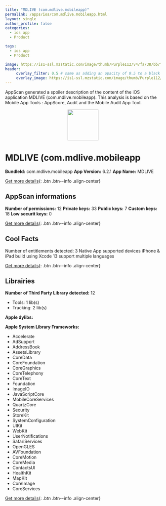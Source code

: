 ```yaml
---
title: "MDLIVE (com.mdlive.mobileapp)"
permalink: /apps/ios/com.mdlive.mobileapp.html
layout: single
author_profile: false
categories: 
  - ios app 
  - Product 

tags: 
  - ios app 
  - Product 

image: https://is1-ssl.mzstatic.com/image/thumb/Purple112/v4/fa/38/bb/fa38bb47-91ca-eb47-fcae-da545f073bb2/AppIcon-1x_U007emarketing-0-10-0-sRGB-85-220.jpeg/512x512bb.jpg
header: 
     overlay_filter: 0.5 # same as adding an opacity of 0.5 to a black background
     overlay_image: https://is1-ssl.mzstatic.com/image/thumb/Purple112/v4/fa/38/bb/fa38bb47-91ca-eb47-fcae-da545f073bb2/AppIcon-1x_U007emarketing-0-10-0-sRGB-85-220.jpeg/512x512bb.jpg
---
```

AppScan generated a spoiler description of the content of the iOS application MDLIVE (com.mdlive.mobileapp). This analysis is based on the Mobile App Tools : AppScore, Audit and the Mobile Audit App Tool.

  
  
<div style="text-align: center;"><img src="https://is1-ssl.mzstatic.com/image/thumb/Purple112/v4/fa/38/bb/fa38bb47-91ca-eb47-fcae-da545f073bb2/AppIcon-1x_U007emarketing-0-10-0-sRGB-85-220.jpeg/512x512bb.jpg" width="100" height="100"></div>  
  
# MDLIVE (com.mdlive.mobileapp

**BundleId:** com.mdlive.mobileapp
**App Version:** 6.2.1
**App Name:** MDLIVE


[Get more details](/pricing.html){: .btn .btn--info .align-center}  
  
## AppScan informations 

**Number of permissions:** 12
**Private keys:** 33
**Public keys:** 7
**Custom keys:** 18
**Low securit keys:** 0
  
[Get more details](/pricing.html){: .btn .btn--info .align-center}

## Cool Facts

Number of entitlements detected: 3
Native App
supported devices iPhone & iPad
build using Xcode 13
support multiple languages
  
[Get more details](/pricing.html){: .btn .btn--info .align-center}

## Librairies 
**Number of Third Party Library detected:** 12
- Tools: 1 lib(s)
- Tracking: 2 lib(s)

**Apple dylibs:**


**Apple System Library Frameworks:**
- Accelerate
- AdSupport
- AddressBook
- AssetsLibrary
- CoreData
- CoreFoundation
- CoreGraphics
- CoreTelephony
- CoreText
- Foundation
- ImageIO
- JavaScriptCore
- MobileCoreServices
- QuartzCore
- Security
- StoreKit
- SystemConfiguration
- UIKit
- WebKit
- UserNotifications
- SafariServices
- OpenGLES
- AVFoundation
- CoreMotion
- CoreMedia
- ContactsUI
- HealthKit
- MapKit
- CoreImage
- CoreServices


  
[Get more details](/pricing.html){: .btn .btn--info .align-center}

